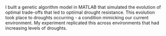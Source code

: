 I built a  genetic algorithm model in MATLAB that simulated the evolution of optimal trade-offs that led to optiimal drought resistance. This evolution took place to droughts occurring - a condition mimicking our current environment. My experiment replicated this  across environments that had increasing levels of droughts.
